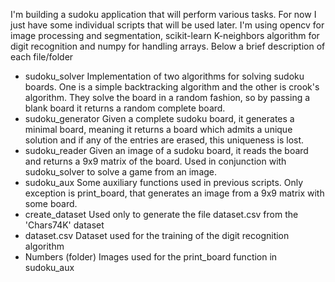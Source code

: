 I'm building a sudoku application that will perform various tasks. For now I just have some individual scripts that will be used later.
I'm using opencv for image processing and segmentation, scikit-learn K-neighbors algorithm for digit recognition and numpy for handling arrays.
Below a brief description of each file/folder

- sudoku_solver
    Implementation of two algorithms for solving sudoku boards. One is a simple backtracking algorithm and the other is crook's algorithm. They solve the board in a random fashion, so by passing a blank board it returns a random complete board.
- sudoku_generator
    Given a complete sudoku board, it generates a minimal board, meaning it returns a board which admits a unique solution and if any of the entries are erased, this uniqueness is lost.
- sudoku_reader
    Given an image of a sudoku board, it reads the board and returns a 9x9 matrix of the board. Used in conjunction with sudoku_solver to solve a game from an image.
- sudoku_aux
    Some auxiliary functions used in previous scripts. Only exception is print_board, that generates an image from a 9x9 matrix with some board.
- create_dataset
    Used only to generate the file dataset.csv from the 'Chars74K' dataset
- dataset.csv
    Dataset used for the training of the digit recognition algorithm
- Numbers (folder)
    Images used for the print_board function in sudoku_aux
